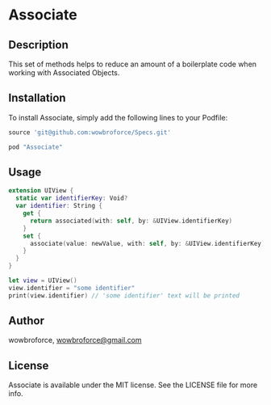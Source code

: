 # Associate

## Description

This set of methods helps to reduce an amount of a boilerplate code when working with Associated Objects.

## Installation

To install Associate, simply add the following lines to your Podfile:

```ruby
source 'git@github.com:wowbroforce/Specs.git'

pod "Associate"
```

## Usage

```swift
extension UIView {
  static var identifierKey: Void?
  var identifier: String {
    get {
      return associated(with: self, by: &UIView.identifierKey)
    }
    set {
      associate(value: newValue, with: self, by: &UIView.identifierKey)
    }
  }
}
```

```swift
let view = UIView()
view.identifier = "some identifier"
print(view.identifier) // 'some identifier' text will be printed
```

## Author

wowbroforce, wowbroforce@gmail.com

## License

Associate is available under the MIT license. See the LICENSE file for more info.
